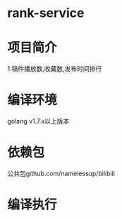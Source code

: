 # rank-service

# 项目简介
1.稿件播放数,收藏数,发布时间排行

# 编译环境
golang v1.7.x以上版本

# 依赖包
公共包github.com/namelessup/bilibili

# 编译执行
